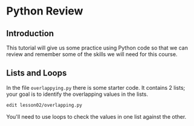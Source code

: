# Python Review

## Introduction

This tutorial will give us some practice using Python code so that we can review and remember some of the skills we will need for this course.

## Lists and Loops

In the file `overlappying.py` there is some starter code. It contains 2 lists; your goal is to identify the overlapping values in the lists. 

```bash
edit lesson02/overlapping.py
```

You'll need to use loops to check the values in one list against the other.
